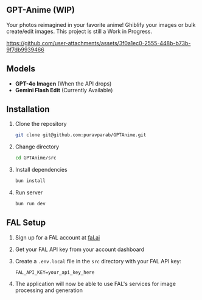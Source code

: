 ## GPT-Anime (WIP)

Your photos reimagined in your favorite anime! Ghiblify your images or bulk create/edit images. This project is still a Work in Progress.

https://github.com/user-attachments/assets/3f0a1ec0-2555-448b-b73b-9f7db9939466


## Models

- **GPT-4o Imagen** (When the API drops)
- **Gemini Flash Edit** (Currently Available)


## Installation

1. Clone the repository
	```bash
	git clone git@github.com:puravparab/GPTAnime.git
	```

2. Change directory
	```bash
	cd GPTAnime/src
	```

3. Install dependencies
	```bash
	bun install
	```

4. Run server
	```bash
	bun run dev
	```

## FAL Setup

1. Sign up for a FAL account at [fal.ai](https://fal.ai)

2. Get your FAL API key from your account dashboard

3. Create a `.env.local` file in the `src` directory with your FAL API key:
	```text
	FAL_API_KEY=your_api_key_here
	```

4. The application will now be able to use FAL's services for image processing and generation
